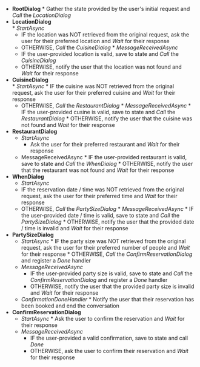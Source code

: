 
*    **RootDialog**
    *   Gather the state provided by the user's initial request and *Call* the *LocationDialog*
*    **LocationDialog**     
    *    *StartAsync*
        *    IF the location was NOT retrieved from the original request, ask the user for their preferred location and *Wait* for their response
        *    OTHERWISE, *Call* the *CuisineDialog*
    *   *MessageReceivedAsync*
        *   IF the user-provided location is valid, save to state and *Call* the *CuisineDialog*
        *   OTHERWISE, notify the user that the location was not found and *Wait* for their response
*    **CuisineDialog**     
    *    *StartAsync*
         *    IF the cuisine was NOT retrieved from the original request, ask the user for their preferred cuisine and *Wait* for their response
        *    OTHERWISE, *Call* the *RestaurantDialog*
    *   *MessageReceivedAsync*
         *   IF the user-provided cusine is valid, save to state and *Call* the *RestaurantDialog*
         *   OTHERWISE, notify the user that the cuisine was not found and *Wait* for their response  
*    **RestaurantDialog**     
       * *StartAsync*
          *    Ask the user for their preferred restaurant and *Wait* for their response
       *   MessageReceivedAsync
          *   IF the user-provided restaurant is valid, save to state and *Call* the *WhenDialog*
          *   OTHERWISE, notify the user that the restaurant was not found and *Wait* for their response            
*    **WhenDialog**     
       *    *StartAsync*
        *    IF the reservation date / time was NOT retrieved from the original request, ask the user for their preferred time and *Wait* for their response
        *    OTHERWISE, *Call* the *PartySizeDialog*
    *   *MessageReceivedAsync*
           *   IF the user-provided date / time is valid, save to state and *Call* the *PartySizeDialog*
           *   OTHERWISE, notify the user that the provided date / time is invalid and *Wait* for their response  
*    **PartySizeDialog**     
       *    *StartAsync*
           *    IF the party size was NOT retrieved from the original request, ask the user for their preferred number of people and *Wait* for their response
           *    OTHERWISE, *Call* the *ConfirmReservationDialog* and register a *Done* handler
       *   *MessageReceivedAsync*
           *   IF the user-provided party size is valid, save to state and *Call* the *ConfirmReservationDialog* and register a *Done* handler
           *   OTHERWISE, notify the user that the provided party size is invalid and *Wait* for their response  
       *   *ConfirmationDoneHandler*
          * Notify the user that their reservation has been booked and end the conversation   
*    **ConfirmReservationDialog**     
       *    *StartAsync*
           *    Ask the user to confirm the reservation and *Wait* for their response
       *   *MessageReceivedAsync*
           *   IF the user-provided a valid confirmation, save to state and call *Done*
           *   OTHERWISE, ask the user to confirm their reservation and *Wait* for their response  
